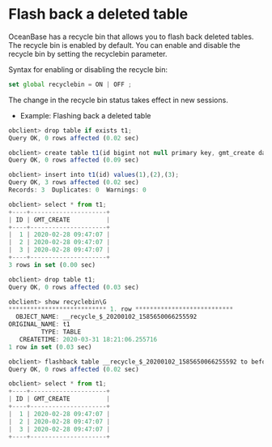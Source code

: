 Flash back a deleted table 
===============================================



OceanBase has a recycle bin that allows you to flash back deleted tables. The recycle bin is enabled by default. You can enable and disable the recycle bin by setting the recyclebin parameter. 

Syntax for enabling or disabling the recycle bin:

```javascript
set global recyclebin = ON | OFF ;
```



The change in the recycle bin status takes effect in new sessions. 

* Example: Flashing back a deleted table

  




```javascript
obclient> drop table if exists t1;
Query OK, 0 rows affected (0.02 sec)

obclient> create table t1(id bigint not null primary key, gmt_create datetime not null default current_timestamp);
Query OK, 0 rows affected (0.09 sec)

obclient> insert into t1(id) values(1),(2),(3);
Query OK, 3 rows affected (0.02 sec)
Records: 3  Duplicates: 0  Warnings: 0

obclient> select * from t1;
+----+---------------------+
| ID | GMT_CREATE          |
+----+---------------------+
|  1 | 2020-02-28 09:47:07 |
|  2 | 2020-02-28 09:47:07 |
|  3 | 2020-02-28 09:47:07 |
+----+---------------------+
3 rows in set (0.00 sec)

obclient> drop table t1;
Query OK, 0 rows affected (0.03 sec)

obclient> show recyclebin\G
*************************** 1. row ***************************
  OBJECT_NAME: __recycle_$_20200102_1585650066255592
ORIGINAL_NAME: t1
         TYPE: TABLE
   CREATETIME: 2020-03-31 18:21:06.255716
1 row in set (0.03 sec)

obclient> flashback table __recycle_$_20200102_1585650066255592 to before drop rename to t1;
Query OK, 0 rows affected (0.02 sec)

obclient> select * from t1;
+----+---------------------+
| ID | GMT_CREATE          |
+----+---------------------+
|  1 | 2020-02-28 09:47:07 |
|  2 | 2020-02-28 09:47:07 |
|  3 | 2020-02-28 09:47:07 |
+----+---------------------+
```


